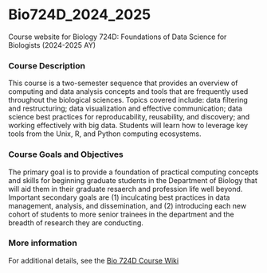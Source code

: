 # Bio724D_2024_2025

Course website for Biology 724D: Foundations of Data Science for Biologists (2024-2025 AY)


### Course Description

This course is a two-semester sequence that provides an overview of computing and data analysis concepts and tools that are frequently used throughout the biological sciences. Topics covered include: data filtering and restructuring; data visualization and effective communication; data science best practices for reproducability, reusability, and discovery; and working effectively with big data. Students will learn how to leverage key tools from the Unix, R, and Python computing ecosystems.

### Course Goals and Objectives

The primary goal is to provide a foundation of practical computing concepts and skills for beginning graduate students in the Department of Biology that will aid them in their graduate resaerch and profession life well beyond. Important secondary goals are (1) inculcating best practices in data management, analysis, and dissemination, and (2) introducing each new cohort of students to more senior trainees in the department and the breadth of research they are conducting.

### More information

For additional details, see the [Bio 724D Course Wiki](https://github.com/Bio724D/Bio724D_2024_2025/wiki)
